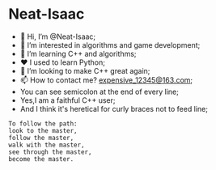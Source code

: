 # Neat-Isaac
- 👋 Hi, I’m @Neat-Isaac;
- 👀 I’m interested in algorithms and game development;
- 🌱 I’m learning C++ and algorithms;
- ❤️ I used to learn Python;
- 💞️ I’m looking to make C++ great again;
- 📫 How to contact me? expensive_12345@163.com;
- You can see semicolon at the end of every line;
- Yes,I am a faithful C++ user;
- And I think it's heretical for curly braces not to feed line;
```
To follow the path:
look to the master,
follow the master,
walk with the master,
see through the master,
become the master.
```
<!---
Neat-Isaac/Neat-Isaac is a ✨ special ✨ repository because its `README.md` (this file) appears on your GitHub profile.
You can click the Preview link to take a look at your changes.
--->
